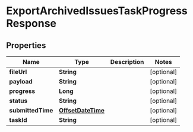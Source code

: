 # ExportArchivedIssuesTaskProgressResponse

## Properties
Name | Type | Description | Notes
------------ | ------------- | ------------- | -------------
**fileUrl** | **String** |  |  [optional]
**payload** | **String** |  |  [optional]
**progress** | **Long** |  |  [optional]
**status** | **String** |  |  [optional]
**submittedTime** | [**OffsetDateTime**](OffsetDateTime.md) |  |  [optional]
**taskId** | **String** |  |  [optional]
